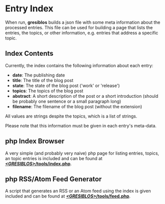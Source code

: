 # Entry Index

When run, __gresiblos__ builds a json file with some meta information about the processed entries. This file can be used for building a page that lists the entries, the topics, or other information, e.g. entries that address a specific topic.

## Index Contents

Currently, the index contains the following information about each entry:

* **date**: The publishing date
* **title**: The title of the blog post
* **state**: The state of the blog post ('work' or 'release')
* **topics**: The topics of the blog post
* **abstract**: A short description of the post or a short introduction (should be probably one sentence or a small paragraph long)
* **filename**: The filename of the blog post (without the extension)

All values are strings despite the topics, which is a list of strings.

Please note that this information must be given in each entry's meta-data.


## php Index Browser

A very simple (and probably very naive) php page for listing entries, topics, an topic entries is included and can be found at  [***&lt;GRESIBLOS&gt;*/tools/index.php**](https://github.com/dkrajzew/gresiblos/tree/main/tools/index.php).

## php RSS/Atom Feed Generator

A script that generates an RSS or an Atom feed using the index is given included and can be found at [***&lt;GRESIBLOS&gt;*/tools/feed.php**](https://github.com/dkrajzew/gresiblos/tree/main/tools/feed.php).

